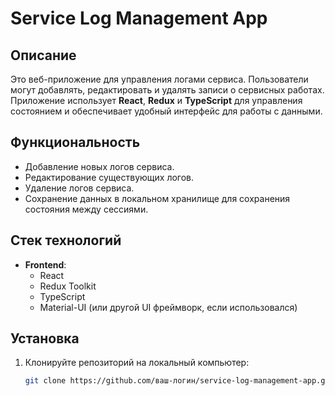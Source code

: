 # Service Log Management App

## Описание

Это веб-приложение для управления логами сервиса. Пользователи могут добавлять, редактировать и удалять записи о сервисных работах. Приложение использует **React**, **Redux** и **TypeScript** для управления состоянием и обеспечивает удобный интерфейс для работы с данными.

## Функциональность

- Добавление новых логов сервиса.
- Редактирование существующих логов.
- Удаление логов сервиса.
- Сохранение данных в локальном хранилище для сохранения состояния между сессиями.

## Стек технологий

- **Frontend**: 
  - React
  - Redux Toolkit
  - TypeScript
  - Material-UI (или другой UI фреймворк, если использовался)

## Установка

1. Клонируйте репозиторий на локальный компьютер:

   ```bash
   git clone https://github.com/ваш-логин/service-log-management-app.git
